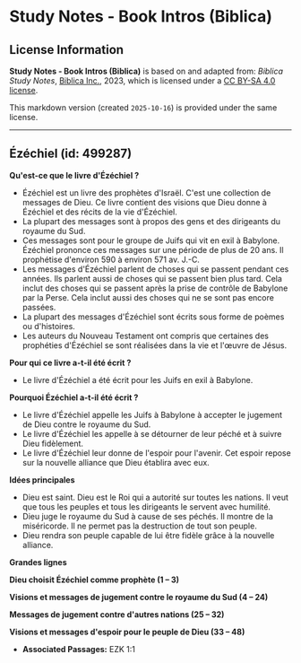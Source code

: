 # Study Notes - Book Intros (Biblica)

## License Information

**Study Notes - Book Intros (Biblica)** is based on and adapted from: _Biblica Study Notes_, [Biblica Inc.](https://www.biblica.com/), 2023, which is licensed under a [CC BY-SA 4.0 license](https://creativecommons.org/licenses/by-sa/4.0/legalcode.en).

This markdown version (created `2025-10-16`) is provided under the same license.



--------------------------------

## Ézéchiel (id: 499287)

**Qu'est\-ce que le livre d'Ézéchiel ?**

* Ézéchiel est un livre des prophètes d'Israël. C'est une collection de messages de Dieu. Ce livre contient des visions que Dieu donne à Ézéchiel et des récits de la vie d'Ézéchiel.
* La plupart des messages sont à propos des gens et des dirigeants du royaume du Sud.
* Ces messages sont pour le groupe de Juifs qui vit en exil à Babylone. Ézéchiel prononce ces messages sur une période de plus de 20 ans. Il prophétise d'environ 590 à environ 571 av. J.\-C.
* Les messages d'Ézéchiel parlent de choses qui se passent pendant ces années. Ils parlent aussi de choses qui se passent bien plus tard. Cela inclut des choses qui se passent après la prise de contrôle de Babylone par la Perse. Cela inclut aussi des choses qui ne se sont pas encore passées.
* La plupart des messages d'Ézéchiel sont écrits sous forme de poèmes ou d'histoires.
* Les auteurs du Nouveau Testament ont compris que certaines des prophéties d'Ézéchiel se sont réalisées dans la vie et l'œuvre de Jésus.

**Pour qui ce livre a\-t\-il été écrit ?**

* Le livre d'Ézéchiel a été écrit pour les Juifs en exil à Babylone.

**Pourquoi Ézéchiel a\-t\-il été écrit ?**

* Le livre d'Ézéchiel appelle les Juifs à Babylone à accepter le jugement de Dieu contre le royaume du Sud.
* Le livre d'Ézéchiel les appelle à se détourner de leur péché et à suivre Dieu fidèlement.
* Le livre d'Ézéchiel leur donne de l'espoir pour l'avenir. Cet espoir repose sur la nouvelle alliance que Dieu établira avec eux.

**Idées principales**

* Dieu est saint. Dieu est le Roi qui a autorité sur toutes les nations. Il veut que tous les peuples et tous les dirigeants le servent avec humilité.
* Dieu juge le royaume du Sud à cause de ses péchés. Il montre de la miséricorde. Il ne permet pas la destruction de tout son peuple.
* Dieu rendra son peuple capable de lui être fidèle grâce à la nouvelle alliance.

**Grandes lignes**

**Dieu choisit Ézéchiel comme prophète (1 – 3\)**

**Visions et messages de jugement contre le royaume du Sud (4 – 24\)**

**Messages de jugement contre d'autres nations (25 – 32\)**

**Visions et messages d'espoir pour le peuple de Dieu (33 – 48\)**

* **Associated Passages:** EZK 1:1

